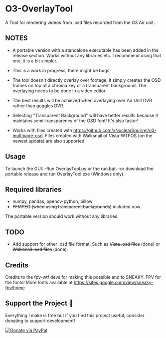 # O3-OverlayTool

A Tool for rendering videos from .osd files recorded from the O3 Air unit.

## NOTES
- A portable version with a standalone executable has been added in the release section. Works without any libraries etc. I recommend using that one, it is a bit simpler.

- This is a work in progress, there might be bugs.
- The tool doesn't directly overlay over footage, it simply creates the OSD frames on top of a chroma key or a transparent background. The overlaying needs to be done in a video editor.
- The best results will be achieved when overlaying over Air Unit DVR rather than goggles DVR.
- Selecting "Transparent Background" will have better results because it maintains semi-transparency of the OSD font! It's also faster!
- Works with files created with https://github.com/xNuclearSquirrel/o3-multipage-osd. Files created with Walksnail of Vista-WTFOS (on the newest update) are also supported.


## Usage
To launch the GUI:
-Run OverlayTool.py or the run.bat.
-or download the portable release and run OverlayTool.exe (Windows only). 

## Required libraries
- numpy, pandas, opencv-python, pillow
- ~~FFMPEG (when using transparent backgrounds)~~ included now.

The portable version should work without any libraries.

## TODO
- Add support for other .osd file format. Such as ~~Vista .osd files~~ (done) or ~~Walksnail .osd files~~ (done).

## Credits
Credits to the fpv-wtf devs for making this possible and to SNEAKY_FPV for the fonts! More fonts available at https://sites.google.com/view/sneaky-fpv/home

## Support the Project 💖
Everything I make is free but if you find this project useful, consider donating to support development!

[![Donate via PayPal](https://img.shields.io/badge/Donate-PayPal-blue.svg)](https://www.paypal.com/donate/?hosted_button_id=BSA49E6J5DLM4)
